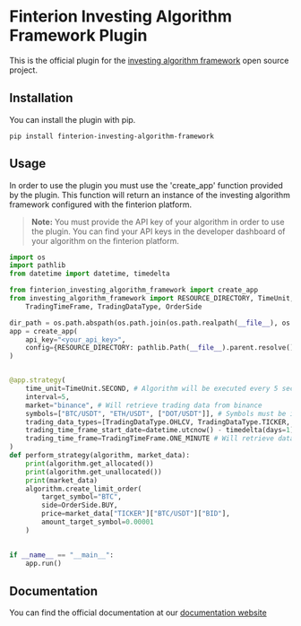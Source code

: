 # Finterion Investing Algorithm Framework Plugin
This is the official plugin for the [investing algorithm framework](https://investing-algorithm-framework.com) open source project.

## Installation
You can install the plugin with pip.
```shell
pip install finterion-investing-algorithm-framework
```

## Usage 
In order to use the plugin you must use the 'create_app' function provided 
by the plugin. This function will return an instance of the investing 
algorithm framework configured with the finterion platform.

> **Note:** You must provide the API key of your algorithm in order to use 
> the plugin. You can find your API keys in the developer dashboard of
> your algorithm on the finterion platform.

```python
import os
import pathlib
from datetime import datetime, timedelta

from finterion_investing_algorithm_framework import create_app
from investing_algorithm_framework import RESOURCE_DIRECTORY, TimeUnit, \
    TradingTimeFrame, TradingDataType, OrderSide

dir_path = os.path.abspath(os.path.join(os.path.realpath(__file__), os.pardir))
app = create_app(
    api_key="<your_api_key>", 
    config={RESOURCE_DIRECTORY: pathlib.Path(__file__).parent.resolve()}
)


@app.strategy(
    time_unit=TimeUnit.SECOND, # Algorithm will be executed every 5 seconds
    interval=5,
    market="binance", # Will retrieve trading data from binance
    symbols=["BTC/USDT", "ETH/USDT", ["DOT/USDT"]], # Symbols must be in the format of TARGET/TRADE symbol (e.g. BTC/USDT)
    trading_data_types=[TradingDataType.OHLCV, TradingDataType.TICKER, TradingDataType.ORDER_BOOK],
    trading_time_frame_start_date=datetime.utcnow() - timedelta(days=1), # Will retrieve data from the last 24 hours
    trading_time_frame=TradingTimeFrame.ONE_MINUTE # Will retrieve data on 1m interval (OHLCV)
)
def perform_strategy(algorithm, market_data):
    print(algorithm.get_allocated())
    print(algorithm.get_unallocated())
    print(market_data)
    algorithm.create_limit_order(
        target_symbol="BTC", 
        side=OrderSide.BUY,
        price=market_data["TICKER"]["BTC/USDT"]["BID"], 
        amount_target_symbol=0.00001
    )

    
if __name__ == "__main__":
    app.run()
```

## Documentation
You can find the official documentation at our [documentation website](https://docs.finterion.com/)
